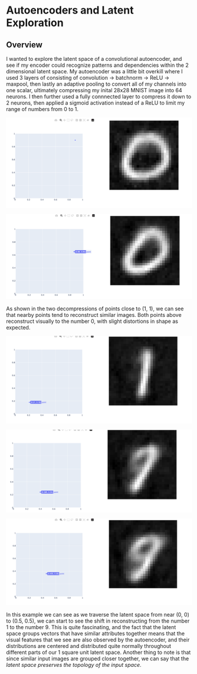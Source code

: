 # Autoencoders and Latent Exploration

## Overview
I wanted to explore the latent space of a convolutional autoencoder, and see if my encoder could recognize patterns and dependencies within the 2 dimensional latent space.
My autoencoder was a little bit overkill where I used 3 layers of consisting of convolution -> batchnorm -> ReLU -> maxpool, then lastly an adaptive pooling to convert all of my channels into one scalar, ultimately compressing my inital 28x28 MNIST image into 64 neurons. I then further used a fully connnected layer to compress it down to 2 neurons, then applied a sigmoid activation instead of a ReLU to limit my range of numbers from 0 to 1.

![zero_ex1](/assets/autoencoder_1.png)

![zero_ex2](/assets/autoencoder_2.png)

As shown in the two decompressions of points close to (1, 1), we can see that nearby points tend to reconstruct similar images. Both points above reconstruct visually to the number 0, with slight distortions in shape as expected.


![zero_ex1](/assets/autoencoder_3.png)

![zero_ex2](/assets/autoencoder_4.png)

![zero_ex1](/assets/autoencoder_5.png)

In this example we can see as we traverse the latent space from near (0, 0) to (0.5, 0.5), we can start to see the shift in reconstructing from the number 1 to the number 9. This is quite fascinating, and the fact that the latent space groups vectors that have similar attributes together means that the visual features that we see are also observed by the autoencoder, and their distributions are centered and distributed quite normally throughout different parts of our 1 square unit latent space. Another thing to note is that since similar input images are grouped closer together, we can say that the *latent space preserves the topology of the input space*. 
